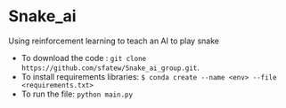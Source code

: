 # Snake_ai

Using reinforcement learning to teach an AI to play snake


* To download the code : `git clone https://github.com/sfatew/Snake_ai_group.git`.
* To install requirements libraries: `$ conda create --name <env> --file <requirements.txt>`
* To run the file: `python main.py`

